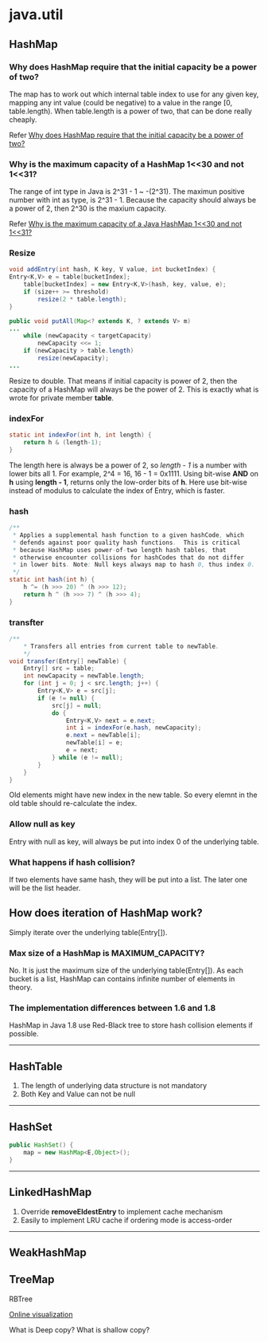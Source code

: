 # java.util
## HashMap

### Why does HashMap require that the initial capacity be a power of two?

The map has to work out which internal table index to use for any given key, mapping any int value (could be negative) to a value in the range [0, table.length). When table.length is a power of two, that can be done really cheaply.

Refer [Why does HashMap require that the initial capacity be a power of two?](https://stackoverflow.com/questions/8352378/why-does-hashmap-require-that-the-initial-capacity-be-a-power-of-two)


### Why is the maximum capacity of a HashMap 1<<30 and not 1<<31?

The range of int type in Java is 2^31 - 1 ~ -(2^31). The maximun positive number with int as type, is 2^31 - 1. Because the capacity should always be a power of 2, then 2^30 is the maxium capacity.

Refer [Why is the maximum capacity of a Java HashMap 1<<30 and not 1<<31?](https://stackoverflow.com/questions/21638080/why-is-the-maximum-capacity-of-a-java-hashmap-130-and-not-131)

### Resize
```java
void addEntry(int hash, K key, V value, int bucketIndex) {
Entry<K,V> e = table[bucketIndex];
    table[bucketIndex] = new Entry<K,V>(hash, key, value, e);
    if (size++ >= threshold)
        resize(2 * table.length);
}
```

```java
public void putAll(Map<? extends K, ? extends V> m)
...
    while (newCapacity < targetCapacity)
        newCapacity <<= 1;
    if (newCapacity > table.length)
        resize(newCapacity);
...
```

Resize to double. That means if initial capacity is power of 2, then the capacity of a HashMap will always be the power of 2. This is exactly what is wrote for private member **table**.

### indexFor
```java
static int indexFor(int h, int length) {
    return h & (length-1);
}
```
The length here is always be a power of 2, so *length - 1* is a number with lower bits all 1. For example, 2^4 = 16, 16 - 1 = 0x1111.
Using bit-wise **AND** on **h** using **length - 1**, returns only the low-order bits of **h**. Here use bit-wise instead of modulus to calculate the index of Entry, which is faster.

### hash
```java
/**
 * Applies a supplemental hash function to a given hashCode, which
 * defends against poor quality hash functions.  This is critical
 * because HashMap uses power-of-two length hash tables, that
 * otherwise encounter collisions for hashCodes that do not differ
 * in lower bits. Note: Null keys always map to hash 0, thus index 0.
 */
static int hash(int h) {
    h ^= (h >>> 20) ^ (h >>> 12);
    return h ^ (h >>> 7) ^ (h >>> 4);
}
```

### transfter
```java
/**
    * Transfers all entries from current table to newTable.
    */
void transfer(Entry[] newTable) {
    Entry[] src = table;
    int newCapacity = newTable.length;
    for (int j = 0; j < src.length; j++) {
        Entry<K,V> e = src[j];
        if (e != null) {
            src[j] = null;
            do {
                Entry<K,V> next = e.next;
                int i = indexFor(e.hash, newCapacity);
                e.next = newTable[i];
                newTable[i] = e;
                e = next;
            } while (e != null);
        }
    }
}
```
Old elements might have new index in the new table. So every elemnt in the old table should re-calculate the index.

### Allow null as key
Entry with null as key, will always be put into index 0 of the underlying table.

### What happens if hash collision?
If two elements have same hash, they will be put into a list. The later one will be the list header.

## How does iteration of HashMap work?
Simply iterate over the underlying table(Entry[]).

### Max size of a HashMap is MAXIMUM_CAPACITY?
No. It is just the maximum size of the underlying table(Entry[]). As each bucket is a list, HashMap can contains infinite number of elements in theory.

### The implementation differences between 1.6 and 1.8
HashMap in Java 1.8 use Red-Black tree to store hash collision elements if possible.

---

## HashTable

1. The length of underlying data structure is not mandatory
2. Both Key and Value can not be null

---

## HashSet

```java
public HashSet() {
    map = new HashMap<E,Object>();
}
```

---

## LinkedHashMap

1. Override **removeEldestEntry** to implement cache mechanism
2. Easily to implement LRU cache if ordering mode is access-order

---

## WeakHashMap

## TreeMap

RBTree

[Online visualization](https://www.cs.usfca.edu/~galles/visualization/RedBlack.html)



What is Deep copy?
What is shallow copy?